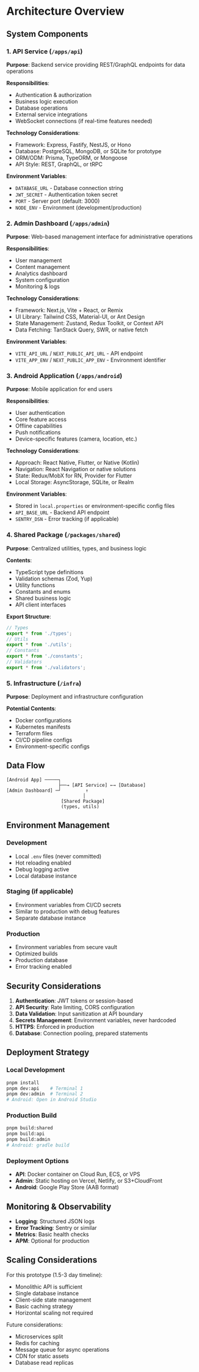 # Architecture Overview

## System Components

### 1. API Service (`/apps/api`)

**Purpose**: Backend service providing REST/GraphQL endpoints for data operations

**Responsibilities**:

- Authentication & authorization
- Business logic execution
- Database operations
- External service integrations
- WebSocket connections (if real-time features needed)

**Technology Considerations**:

- Framework: Express, Fastify, NestJS, or Hono
- Database: PostgreSQL, MongoDB, or SQLite for prototype
- ORM/ODM: Prisma, TypeORM, or Mongoose
- API Style: REST, GraphQL, or tRPC

**Environment Variables**:

- `DATABASE_URL` - Database connection string
- `JWT_SECRET` - Authentication token secret
- `PORT` - Server port (default: 3000)
- `NODE_ENV` - Environment (development/production)

### 2. Admin Dashboard (`/apps/admin`)

**Purpose**: Web-based management interface for administrative operations

**Responsibilities**:

- User management
- Content management
- Analytics dashboard
- System configuration
- Monitoring & logs

**Technology Considerations**:

- Framework: Next.js, Vite + React, or Remix
- UI Library: Tailwind CSS, Material-UI, or Ant Design
- State Management: Zustand, Redux Toolkit, or Context API
- Data Fetching: TanStack Query, SWR, or native fetch

**Environment Variables**:

- `VITE_API_URL` / `NEXT_PUBLIC_API_URL` - API endpoint
- `VITE_APP_ENV` / `NEXT_PUBLIC_APP_ENV` - Environment identifier

### 3. Android Application (`/apps/android`)

**Purpose**: Mobile application for end users

**Responsibilities**:

- User authentication
- Core feature access
- Offline capabilities
- Push notifications
- Device-specific features (camera, location, etc.)

**Technology Considerations**:

- Approach: React Native, Flutter, or Native (Kotlin)
- Navigation: React Navigation or native solutions
- State: Redux/MobX for RN, Provider for Flutter
- Local Storage: AsyncStorage, SQLite, or Realm

**Environment Variables**:

- Stored in `local.properties` or environment-specific config files
- `API_BASE_URL` - Backend API endpoint
- `SENTRY_DSN` - Error tracking (if applicable)

### 4. Shared Package (`/packages/shared`)

**Purpose**: Centralized utilities, types, and business logic

**Contents**:

- TypeScript type definitions
- Validation schemas (Zod, Yup)
- Utility functions
- Constants and enums
- Shared business logic
- API client interfaces

**Export Structure**:

```typescript
// Types
export * from './types';
// Utils
export * from './utils';
// Constants
export * from './constants';
// Validators
export * from './validators';
```

### 5. Infrastructure (`/infra`)

**Purpose**: Deployment and infrastructure configuration

**Potential Contents**:

- Docker configurations
- Kubernetes manifests
- Terraform files
- CI/CD pipeline configs
- Environment-specific configs

## Data Flow

```
[Android App] ─────┐
                   ├──→ [API Service] ←→ [Database]
[Admin Dashboard] ─┘         ↑
                            │
                    [Shared Package]
                    (types, utils)
```

## Environment Management

### Development

- Local `.env` files (never committed)
- Hot reloading enabled
- Debug logging active
- Local database instance

### Staging (if applicable)

- Environment variables from CI/CD secrets
- Similar to production with debug features
- Separate database instance

### Production

- Environment variables from secure vault
- Optimized builds
- Production database
- Error tracking enabled

## Security Considerations

1. **Authentication**: JWT tokens or session-based
2. **API Security**: Rate limiting, CORS configuration
3. **Data Validation**: Input sanitization at API boundary
4. **Secrets Management**: Environment variables, never hardcoded
5. **HTTPS**: Enforced in production
6. **Database**: Connection pooling, prepared statements

## Deployment Strategy

### Local Development

```bash
pnpm install
pnpm dev:api    # Terminal 1
pnpm dev:admin  # Terminal 2
# Android: Open in Android Studio
```

### Production Build

```bash
pnpm build:shared
pnpm build:api
pnpm build:admin
# Android: gradle build
```

### Deployment Options

- **API**: Docker container on Cloud Run, ECS, or VPS
- **Admin**: Static hosting on Vercel, Netlify, or S3+CloudFront
- **Android**: Google Play Store (AAB format)

## Monitoring & Observability

- **Logging**: Structured JSON logs
- **Error Tracking**: Sentry or similar
- **Metrics**: Basic health checks
- **APM**: Optional for production

## Scaling Considerations

For this prototype (1.5-3 day timeline):

- Monolithic API is sufficient
- Single database instance
- Client-side state management
- Basic caching strategy
- Horizontal scaling not required

Future considerations:

- Microservices split
- Redis for caching
- Message queue for async operations
- CDN for static assets
- Database read replicas
